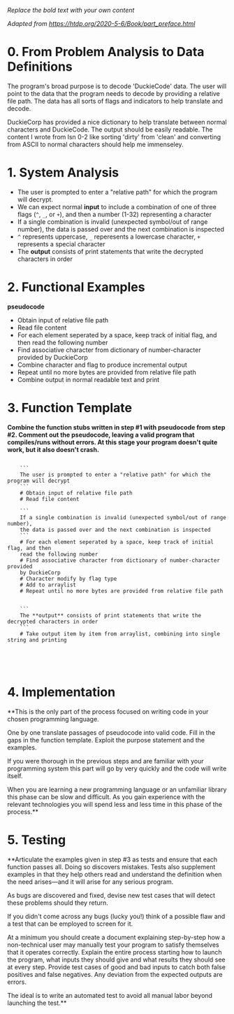 *Replace the bold text with your own content*

*Adapted from https://htdp.org/2020-5-6/Book/part_preface.html*

# 0.  From Problem Analysis to Data Definitions

The program's broad purpose is to decode 'DuckieCode' data. The user will point 
to the data that the program needs to decode by providing a relative file path.
The data has all sorts of flags and indicators to help translate and decode. 

DuckieCorp has provided a nice dictionary to help translate between normal characters
and DuckieCode. The output should be easily readable. The content I wrote from lsn 0-2
like sorting 'dirty' from 'clean' and converting from ASCII to normal characters
should help me immenseley.



# 1.  System Analysis

- The user is prompted to enter a "relative path" for which the program will decrypt.
- We can expect normal **input** to include a combination of one of three flags (`^`, `_`, or `+`), 
and then a number (1-32) representing a character
- If a single combination is invalid (unexpected symbol/out of range number), 
the data is passed over and the next combination is inspected
- `^` represents uppercase, `_` reperesents a lowercase character, `+` represents a special character
- The **output** consists of print statements that write the decrypted characters in order


# 2.  Functional Examples

**pseudocode**
- Obtain input of relative file path
- Read file content
- For each element seperated by a space, keep track of initial flag, and then 
read the following number
- Find associative character from dictionary of number-character provided
by DuckieCorp
- Combine character and flag to produce incremental output
- Repeat until no more bytes are provided from relative file path
- Combine output in normal readable text and print


# 3.  Function Template

**Combine the function stubs written in step #1 with pseudocode from step #2.
Comment out the pseudocode, leaving a valid program that compiles/runs without
errors.  At this stage your program doesn't quite work, but it also doesn't
crash.**

```

    ```
    The user is prompted to enter a "relative path" for which the program will decrypt
    ```
    # Obtain input of relative file path
    # Read file content

    ```
    If a single combination is invalid (unexpected symbol/out of range number), 
    the data is passed over and the next combination is inspected
    ```
    # For each element seperated by a space, keep track of initial flag, and then 
    read the following number
    # Find associative character from dictionary of number-character provided
    by DuckieCorp
    # Character modify by flag type
    # Add to arraylist
    # Repeat until no more bytes are provided from relative file path


    ```
    The **output** consists of print statements that write the decrypted characters in order
    ```
    # Take output item by item from arraylist, combining into single string and printing





```



# 4.  Implementation

**This is the only part of the process focused on writing code in your chosen
programming language.

One by one translate passages of pseudocode into valid code.  Fill in the gaps
in the function template.  Exploit the purpose statement and the examples.

If you were thorough in the previous steps and are familiar with your
programming system this part will go by very quickly and the code will write
itself.

When you are learning a new programming language or an unfamiliar library this
phase can be slow and difficult.  As you gain experience with the relevant
technologies you will spend less and less time in this phase of the process.**


# 5.  Testing

**Articulate the examples given in step #3 as tests and ensure that each
function passes all.  Doing so discovers mistakes.  Tests also supplement
examples in that they help others read and understand the definition when the
need arises—and it will arise for any serious program.

As bugs are discovered and fixed, devise new test cases that will detect these
problems should they return.

If you didn't come across any bugs (lucky you!) think of a possible flaw and a
test that can be employed to screen for it.

At a minimum you should create a document explaining step-by-step how a
non-technical user may manually test your program to satisfy themselves that it
operates correctly.  Explain the entire process starting how to launch the
program, what inputs they should give and what results they should see at every
step.  Provide test cases of good and bad inputs to catch both false positives
and false negatives.  Any deviation from the expected outputs are errors.  

The ideal is to write an automated test to avoid all manual labor beyond
launching the test.**
